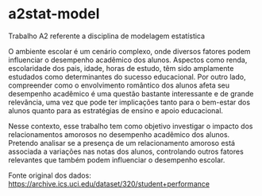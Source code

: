 # a2stat-model
Trabalho A2 referente a disciplina de modelagem estatística

O ambiente escolar é um cenário complexo, onde diversos fatores podem influenciar o desempenho acadêmico dos alunos. Aspectos como  renda, escolaridade dos pais, idade, horas de estudo, têm sido amplamente estudados como determinantes do sucesso educacional. Por outro lado, compreender como o envolvimento romântico dos alunos afeta seu desempenho acadêmico é uma questão bastante interessante e de grande relevância, uma vez que pode ter implicações tanto para o bem-estar dos alunos quanto para as estratégias de ensino e apoio educacional.

Nesse contexto, esse trabalho tem como objetivo investigar o impacto dos relacionamentos amorosos no desempenho acadêmico dos alunos. Pretendo analisar se a presença de um relacionamento amoroso está associada a variações nas notas dos alunos, controlando outros fatores relevantes que também podem influenciar o desempenho escolar.

Fonte original dos dados: https://archive.ics.uci.edu/dataset/320/student+performance
